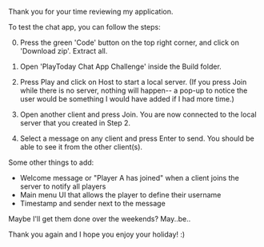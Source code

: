 Thank you for your time reviewing my application. 

To test the chat app, you can follow the steps:

0. Press the green 'Code' button on the top right corner, and click on 'Download zip'. Extract all.

1. Open 'PlayToday Chat App Challenge' inside the Build folder.

2. Press Play and click on Host to start a local server.
(If you press Join while there is no server, nothing will happen-- a pop-up to notice the user would be something I would have added if I had more time.)

3. Open another client and press Join. You are now connected to the local server that you created in Step 2.

4. Select a message on any client and press Enter to send. You should be able to see it from the other client(s).



Some other things to add:
- Welcome message or "Player A has joined" when a client joins the server to notify all players
- Main menu UI that allows the player to define their username
- Timestamp and sender next to the message

Maybe I'll get them done over the weekends? May..be..

Thank you again and I hope you enjoy your holiday! :)
